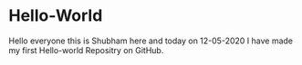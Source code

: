 # Hello-World
Hello everyone this is Shubham here and today on 12-05-2020 I have made my first Hello-world Repositry on GitHub.
